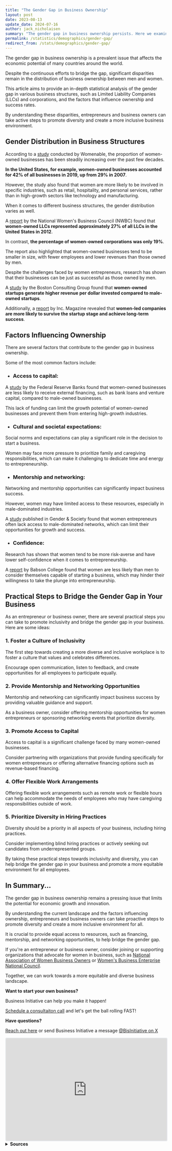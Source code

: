 ```yaml
---
title: "The Gender Gap in Business Ownership"
layout: post
date: 2023-08-13
update_date: 2024-07-16
author: jack_nicholaisen
summary: "The gender gap in business ownership persists. Here we examine gender distribution in business, factors influencing ownership, and success rates."
permalink: /statistics/demographics/gender-gap/
redirect_from: /stats/demographics/gender-gap/
---
```


The gender gap in business ownership is a prevalent issue that affects the economic potential of many countries around the world. 

Despite the continuous efforts to bridge the gap, significant disparities remain in the distribution of business ownership between men and women. 

This article aims to provide an in-depth statistical analysis of the gender gap in various business structures, such as Limited Liability Companies (LLCs) and corporations, and the factors that influence ownership and success rates.

By understanding these disparities, entrepreneurs and business owners can take active steps to promote diversity and create a more inclusive business environment.

## Gender Distribution in Business Structures

According to a [study](https://www.womenable.com/71/the-gender-gap-in-business-ownership) conducted by Womenable, the proportion of women-owned businesses has been steadily increasing over the past few decades. 

**In the United States, for example, women-owned businesses accounted for 42% of all businesses in 2019, up from 29% in 2007**.

However, the study also found that women are more likely to be involved in specific industries, such as retail, hospitality, and personal services, rather than in high-growth sectors like technology and manufacturing.

When it comes to different business structures, the gender distribution varies as well. 

A [report](https://www.nwbc.gov/research/women-owned-corporations-and-llcs-a-comparison/) by the National Women's Business Council (NWBC) found that **women-owned LLCs represented approximately 27% of all LLCs in the United States in 2012**.

In contrast, **the percentage of women-owned corporations was only 19%**. 

The report also highlighted that women-owned businesses tend to be smaller in size, with fewer employees and lower revenues than those owned by men.

Despite the challenges faced by women entrepreneurs, research has shown that their businesses can be just as successful as those owned by men. 

A [study](https://www.bcg.com/publications/2018/why-women-owned-startups-are-better-bet) by the Boston Consulting Group found that **women-owned startups generate higher revenue per dollar invested compared to male-owned startups**.

Additionally, a [report](https://www.inc.com/magazine/201710/sheila-marikar/women-entrepreneurs.html) by Inc. Magazine revealed that **women-led companies are more likely to survive the startup stage and achieve long-term success**.

## Factors Influencing Ownership

There are several factors that contribute to the gender gap in business ownership. 

Some of the most common factors include:

-  ### Access to capital: 

A [study](https://www.fedsmallbusiness.org/medialibrary/fedsmallbusiness/files/2017/2017-sb-cs-report.pdf) by the Federal Reserve Banks found that women-owned businesses are less likely to receive external financing, such as bank loans and venture capital, compared to male-owned businesses. 

This lack of funding can limit the growth potential of women-owned businesses and prevent them from entering high-growth industries.

-  ### Cultural and societal expectations: 

Social norms and expectations can play a significant role in the decision to start a business. 

Women may face more pressure to prioritize family and caregiving responsibilities, which can make it challenging to dedicate time and energy to entrepreneurship.

-  ### Mentorship and networking: 

Networking and mentorship opportunities can significantly impact business success. 

However, women may have limited access to these resources, especially in male-dominated industries. 

A [study](https://journals.sagepub.com/doi/10.1177/0891243220961624) published in Gender & Society found that women entrepreneurs often lack access to male-dominated networks, which can limit their opportunities for growth and success.

-  ### Confidence: 

Research has shown that women tend to be more risk-averse and have lower self-confidence when it comes to entrepreneurship. 

A [report](https://www.babson.edu/media/babson/assets/documents/academics/centers/blank-center/bwbo-executive-summary.pdf) by Babson College found that women are less likely than men to consider themselves capable of starting a business, which may hinder their willingness to take the plunge into entrepreneurship.

## Practical Steps to Bridge the Gender Gap in Your Business

As an entrepreneur or business owner, there are several practical steps you can take to promote inclusivity and bridge the gender gap in your business. Here are some ideas:

### 1. Foster a Culture of Inclusivity

The first step towards creating a more diverse and inclusive workplace is to foster a culture that values and celebrates differences. 

Encourage open communication, listen to feedback, and create opportunities for all employees to participate equally.

### 2. Provide Mentorship and Networking Opportunities

Mentorship and networking can significantly impact business success by providing valuable guidance and support. 

As a business owner, consider offering mentorship opportunities for women entrepreneurs or sponsoring networking events that prioritize diversity.

### 3. Promote Access to Capital

Access to capital is a significant challenge faced by many women-owned businesses. 

Consider partnering with organizations that provide funding specifically for women entrepreneurs or offering alternative financing options such as revenue-based financing.

### 4. Offer Flexible Work Arrangements

Offering flexible work arrangements such as remote work or flexible hours can help accommodate the needs of employees who may have caregiving responsibilities outside of work.

### 5. Prioritize Diversity in Hiring Practices

Diversity should be a priority in all aspects of your business, including hiring practices. 

Consider implementing blind hiring practices or actively seeking out candidates from underrepresented groups.

By taking these practical steps towards inclusivity and diversity, you can help bridge the gender gap in your business and promote a more equitable environment for all employees.

## In Summary...

The gender gap in business ownership remains a pressing issue that limits the potential for economic growth and innovation.

By understanding the current landscape and the factors influencing ownership, entrepreneurs and business owners can take proactive steps to promote diversity and create a more inclusive environment for all.

It is crucial to provide equal access to resources, such as financing, mentorship, and networking opportunities, to help bridge the gender gap.

If you're an entrepreneur or business owner, consider joining or supporting organizations that advocate for women in business, such as [National Association of Women Business Owners](https://www.nawbo.org/) or [Women's Business Enterprise National Council](https://www.wbenc.org/).

Together, we can work towards a more equitable and diverse business landscape.

**Want to start your own business?**

Business Initiative can help you make it happen!

[Schedule a consultaiton call](< https://calendly.com/businessinitiative/30-minute-consultation-call>) and let's get the ball rolling FAST!

**Have questions?**

[Reach out here](Chttps://www.businessinitiative.org/contact/) or send Business Initiative a message [@BisInitiative on X](https://x.com/BisInitiative)

<iframe src="https://embeds.beehiiv.com/4b55f309-919b-4f27-82e1-28bfbbc3543f" data-test-id="beehiiv-embed" width="100%" height="320" frameborder="0" scrolling="no" style="border-radius: 4px; border: 2px solid #e5e7eb; margin: 0; background-color: transparent;"></iframe>



<br>
<details>
<summary><b>Sources</b></summary>
<br>
<ul>
    <li><a href="https://www.womenable.com/71/the-gender-gap-in-business-ownership">Womenable</a></li>
    <li><a href="https://www.nwbc.gov/research/women-owned-corporations-and-llcs-a-comparison/">National Women's Business Council</a></li>
    <li><a href="https://www.fedsmallbusiness.org/medialibrary/fedsmallbusiness/files/2017/2017-sb-cs-report.pdf">Federal Reserve Banks</a></li>
    <li><a href="https://journals.sagepub.com/doi/10.1177/0891243220961624">Gender & Society</a></li>
    <li><a href="https://www.babson.edu/media/babson/assets/documents/academics/centers/blank-center/bwbo-executive-summary.pdf">Babson College</a></li>
    <li><a href="https://www.bcg.com/publications/2018/why-women-owned-startups-are-better-bet">Boston Consulting Group</a></li>
    <li><a href="https://www.inc.com/magazine/201710/sheila-marikar/women-entrepreneurs.html">Inc. Magazine</a></li>
    <li><a href="https://www.nawbo.org/">National Association of Women Business Owners</a></li>
    <li><a href="https://www.wbenc.org/">Women's Business Enterprise National Council</a></li>
</ul>
</details>

